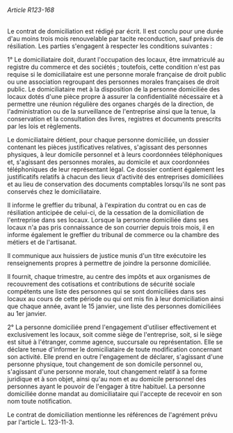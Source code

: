 ###### Article R123-168

Le contrat de domiciliation est rédigé par écrit. Il est conclu pour une durée d'au moins trois mois renouvelable par tacite reconduction, sauf préavis de résiliation. Les parties s'engagent à respecter les conditions suivantes :

1° Le domiciliataire doit, durant l'occupation des locaux, être immatriculé au registre du commerce et des sociétés ; toutefois, cette condition n'est pas requise si le domiciliataire est une personne morale française de droit public ou une association regroupant des personnes morales françaises de droit public. Le domiciliataire met à la disposition de la personne domiciliée des locaux dotés d'une pièce propre à assurer la confidentialité nécessaire et à permettre une réunion régulière des organes chargés de la direction, de l'administration ou de la surveillance de l'entreprise ainsi que la tenue, la conservation et la consultation des livres, registres et documents prescrits par les lois et règlements.

Le domiciliataire détient, pour chaque personne domiciliée, un dossier contenant les pièces justificatives relatives, s'agissant des personnes physiques, à leur domicile personnel et à leurs coordonnées téléphoniques et, s'agissant des personnes morales, au domicile et aux coordonnées téléphoniques de leur représentant légal. Ce dossier contient également les justificatifs relatifs à chacun des lieux d'activité des entreprises domiciliées et au lieu de conservation des documents comptables lorsqu'ils ne sont pas conservés chez le domiciliataire.

Il informe le greffier du tribunal, à l'expiration du contrat ou en cas de résiliation anticipée de celui-ci, de la cessation de la domiciliation de l'entreprise dans ses locaux. Lorsque la personne domiciliée dans ses locaux n'a pas pris connaissance de son courrier depuis trois mois, il en informe également le greffier du tribunal de commerce ou la chambre des métiers et de l'artisanat.

Il communique aux huissiers de justice munis d'un titre exécutoire les renseignements propres à permettre de joindre la personne domiciliée.

Il fournit, chaque trimestre, au centre des impôts et aux organismes de recouvrement des cotisations et contributions de sécurité sociale compétents une liste des personnes qui se sont domiciliées dans ses locaux au cours de cette période ou qui ont mis fin à leur domiciliation ainsi que chaque année, avant le 15 janvier, une liste des personnes domiciliées au 1er janvier.

2° La personne domiciliée prend l'engagement d'utiliser effectivement et exclusivement les locaux, soit comme siège de l'entreprise, soit, si le siège est situé à l'étranger, comme agence, succursale ou représentation. Elle se déclare tenue d'informer le domiciliataire de toute modification concernant son activité. Elle prend en outre l'engagement de déclarer, s'agissant d'une personne physique, tout changement de son domicile personnel ou, s'agissant d'une personne morale, tout changement relatif à sa forme juridique et à son objet, ainsi qu'au nom et au domicile personnel des personnes ayant le pouvoir de l'engager à titre habituel. La personne domiciliée donne mandat au domiciliataire qui l'accepte de recevoir en son nom toute notification.

Le contrat de domiciliation mentionne les références de l'agrément prévu par l'article L. 123-11-3.


